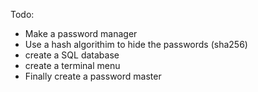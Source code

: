 Todo:
  - Make a password manager
  - Use a hash algorithim to hide the passwords (sha256)
  - create a SQL database
  - create a terminal menu
  - Finally create a password master
